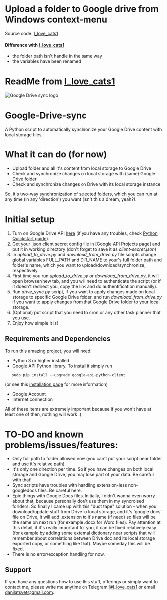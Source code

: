 # Upload a folder to Google drive from Windows context-menu
Source code: [I_love_cats1]
#### Difference with [I_love_cats1]
- the folder path isn't handle in the same way
- the variables have been renamed

# ReadMe from [I_love_cats1]


![Google Drive sync logo](./google-drive-logo-logo.png)
# Google-Drive-sync
A Python script to automatically synchronize your Google Drive content with local storage files.

# What it can do (for now)
- Upload folder and all it's content from local storage to Google Drive
-  Check and synchronize changes on local storage with (same) Google Drive folder
-  Check and synchronize changes on Drive with its local storage instance

So, it's two-way synchronization of selected folders, which you can run at any time (in any 'direction') you want (isn't this a dream, yeah?).

# Initial setup 

1) Turn on Google Drive API [here] (if you have any troubles, check [Python Quickstart guide]).
1) Get your .json client secret config file in [Google API Projects page] and put it in working directory (don't forget to save it as *client-secret.json*)
1) In *upload_to_drive.py* and *download_from_drive.py* file scripts change global variables FULL_PATH and DIR_NAME to your's full folder path and folder's name, which you want to upload/download/synchronize, respectively.
1) First time you run *upload_to_drive.py* or *download_from_drive.py*, it will open browser/new tab, and you will need to authenticate the script (or if it doesn't redirect you, copy the link and do authentification manually).
1) Run *drive_sync.py* script, if you want to apply changes made on local storage to specific Google Drive folder, and run *download_from_drive.py* if you want to apply changes from that Google Drive folder to your local storage.
1) (Optional) put script that you need to cron or any other task planner that you use.
1) Enjoy how simple it is!

## Requirements and Dependencies

To run this amazing project, you will need:

- Python 3 or higher installed
- Google API Python library. To install it simply run
```
   sudo pip install --upgrade google-api-python-client
```
(or see this [installation page] for more information)

- Google Account
- Internet connection

All of these items are extremely important because if you won't have at least one of then, nothing will work :('

# TO-DO and known problems/issues/features:
- Only full path to folder allowed now (you can't put your script near folder and use it's relative path).
- It's only one direction per time. So if you have changes on both local storage and Google Drive, you may lose part of your data. Be careful with that!
- Sync scripts have troubles with handling extension-less non-googledocs files. Be careful here.
- Epic things with Google Docs files. Initially, I didn't wanna even worry about that, because personally don't use them in my syncroised forlders. So finally I came up with this "duct tape" solution - when you download/update stuff from Drive to local storage, and it's 'google docs' file on Drive, it will add .extension to it's name (if need) so files will be the same on next run (for example .docx for Word files). Pay attention at this detail, if it's really important for you, it can be fixed relatively easy (for example by adding some external dictionary near scripts that will remember about correlations between Drive doc and its local storage exported copy, or something like that). Maybe someday this will be fixed.
- There is no error/exception handling for now.

## Support

If you have any questions how to use this stuff, offerings or simply want to contact me, please write me anytime on Telegram [@I_love_cats1] or email <danilatsvet@gmail.com>.

[I_love_cats1]: https://github.com/i-love-cats1
[installation page]: https://developers.google.com/api-client-library/python/start/installation
[@I_love_cats1]: https://web.telegram.org/#/im?p=@I_love_cats1
[here]: https://console.developers.google.com/flows/enableapi?apiid=drive
[Python Quickstart guide]: https://developers.google.com/drive/v3/web/quickstart/python
[Google API Prijects page]: https://console.developers.google.com/iam-admin/projects
